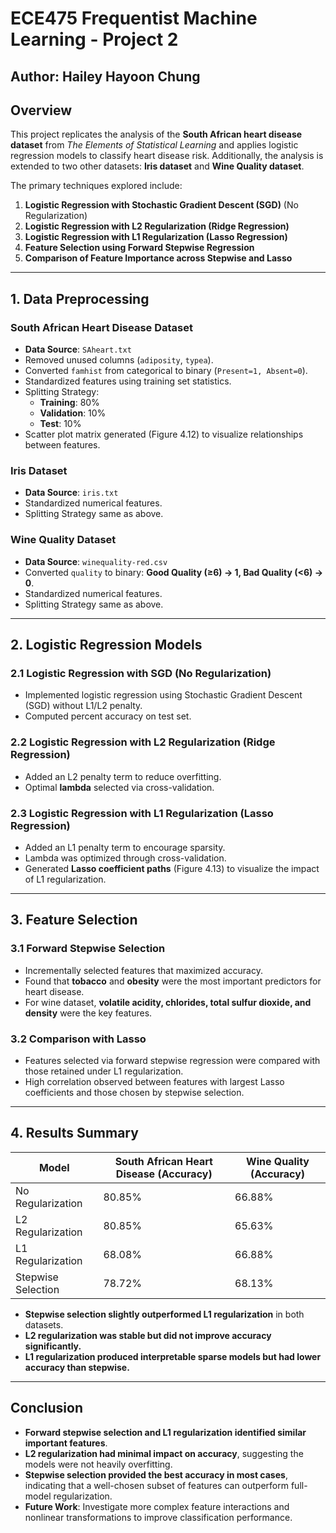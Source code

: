 # ECE475 Frequentist Machine Learning - Project 2

## Author: Hailey Hayoon Chung

## Overview
This project replicates the analysis of the **South African heart disease dataset** from *The Elements of Statistical Learning* and applies logistic regression models to classify heart disease risk. Additionally, the analysis is extended to two other datasets: **Iris dataset** and **Wine Quality dataset**.

The primary techniques explored include:
1. **Logistic Regression with Stochastic Gradient Descent (SGD)** (No Regularization)
2. **Logistic Regression with L2 Regularization (Ridge Regression)**
3. **Logistic Regression with L1 Regularization (Lasso Regression)**
4. **Feature Selection using Forward Stepwise Regression**
5. **Comparison of Feature Importance across Stepwise and Lasso**

---

## 1. Data Preprocessing
### South African Heart Disease Dataset
- **Data Source**: `SAheart.txt`
- Removed unused columns (`adiposity`, `typea`).
- Converted `famhist` from categorical to binary (`Present=1, Absent=0`).
- Standardized features using training set statistics.
- Splitting Strategy:
  - **Training**: 80%
  - **Validation**: 10%
  - **Test**: 10%
- Scatter plot matrix generated (Figure 4.12) to visualize relationships between features.

### Iris Dataset
- **Data Source**: `iris.txt`
- Standardized numerical features.
- Splitting Strategy same as above.

### Wine Quality Dataset
- **Data Source**: `winequality-red.csv`
- Converted `quality` to binary: **Good Quality (≥6) → 1, Bad Quality (<6) → 0**.
- Standardized numerical features.
- Splitting Strategy same as above.

---

## 2. Logistic Regression Models
### 2.1 Logistic Regression with SGD (No Regularization)
- Implemented logistic regression using Stochastic Gradient Descent (SGD) without L1/L2 penalty.
- Computed percent accuracy on test set.

### 2.2 Logistic Regression with L2 Regularization (Ridge Regression)
- Added an L2 penalty term to reduce overfitting.
- Optimal **lambda** selected via cross-validation.

### 2.3 Logistic Regression with L1 Regularization (Lasso Regression)
- Added an L1 penalty term to encourage sparsity.
- Lambda was optimized through cross-validation.
- Generated **Lasso coefficient paths** (Figure 4.13) to visualize the impact of L1 regularization.

---

## 3. Feature Selection
### 3.1 Forward Stepwise Selection
- Incrementally selected features that maximized accuracy.
- Found that **tobacco** and **obesity** were the most important predictors for heart disease.
- For wine dataset, **volatile acidity, chlorides, total sulfur dioxide, and density** were the key features.

### 3.2 Comparison with Lasso
- Features selected via forward stepwise regression were compared with those retained under L1 regularization.
- High correlation observed between features with largest Lasso coefficients and those chosen by stepwise selection.

---

## 4. Results Summary
| Model | South African Heart Disease (Accuracy) | Wine Quality (Accuracy) |
|--------|--------------------------------|-------------------------|
| No Regularization | 80.85% | 66.88% |
| L2 Regularization | 80.85% | 65.63% |
| L1 Regularization | 68.08% | 66.88% |
| Stepwise Selection | 78.72% | 68.13% |

- **Stepwise selection slightly outperformed L1 regularization** in both datasets.
- **L2 regularization was stable but did not improve accuracy significantly.**
- **L1 regularization produced interpretable sparse models but had lower accuracy than stepwise.**

---

## Conclusion
- **Forward stepwise selection and L1 regularization identified similar important features**.
- **L2 regularization had minimal impact on accuracy**, suggesting the models were not heavily overfitting.
- **Stepwise selection provided the best accuracy in most cases**, indicating that a well-chosen subset of features can outperform full-model regularization.
- **Future Work**: Investigate more complex feature interactions and nonlinear transformations to improve classification performance.
